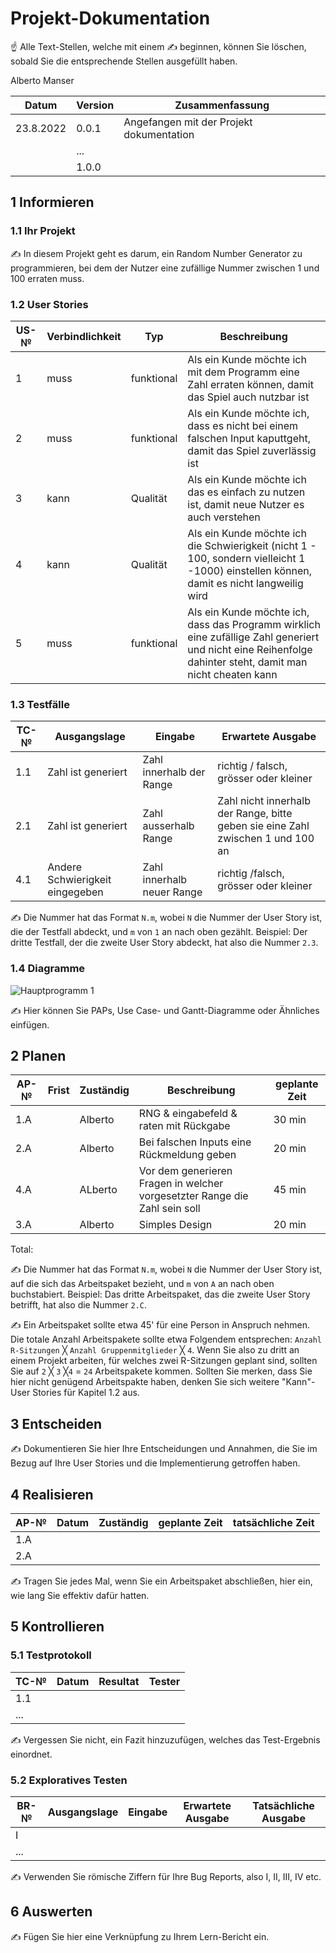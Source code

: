 # Projekt-Dokumentation

☝️ Alle Text-Stellen, welche mit einem ✍️ beginnen, können Sie löschen, sobald Sie die entsprechende Stellen ausgefüllt haben.

Alberto Manser

| Datum | Version | Zusammenfassung                                              |
| ----- | ------- | ------------------------------------------------------------ |
| 23.8.2022 | 0.0.1   |  Angefangen mit der Projekt dokumentation                |
|       | ...     |                                                              |
|       | 1.0.0   |                                                              |

## 1 Informieren

### 1.1 Ihr Projekt

✍️ In diesem Projekt geht es darum, ein Random Number Generator zu programmieren, bei dem der Nutzer eine zufällige Nummer zwischen 1 und 100 erraten muss.

### 1.2 User Stories

| US-№ | Verbindlichkeit | Typ  | Beschreibung                       |
| ---- | --------------- | ---- | ---------------------------------- |
| 1    |  muss | funktional     | Als ein Kunde möchte ich mit dem Programm eine Zahl erraten können, damit das Spiel auch nutzbar ist |
| 2    |  muss | funktional     | Als ein Kunde möchte ich, dass es nicht bei einem falschen Input kaputtgeht, damit das Spiel zuverlässig ist |
| 3    |  kann | Qualität     | Als ein Kunde möchte ich das es einfach zu nutzen ist, damit neue Nutzer es auch verstehen |
| 4    |  kann | Qualität     | Als ein Kunde möchte ich die Schwierigkeit (nicht 1 - 100, sondern vielleicht 1 -1000) einstellen können, damit es nicht langweilig wird |
| 5    | muss  |  funktional | Als ein Kunde möchte ich, dass das Programm wirklich eine zufällige Zahl generiert und nicht eine Reihenfolge dahinter steht, damit man nicht cheaten kann |


### 1.3 Testfälle

| TC-№ | Ausgangslage | Eingabe | Erwartete Ausgabe |
| ---- | ------------ | ------- | ----------------- |
| 1.1  | Zahl ist generiert | Zahl innerhalb der Range | richtig / falsch, grösser oder kleiner |
| 2.1  | Zahl ist generiert | Zahl ausserhalb Range | Zahl nicht innerhalb der Range, bitte geben sie eine Zahl zwischen 1 und 100 an |
| 4.1  | Andere Schwierigkeit eingegeben | Zahl innerhalb neuer Range | richtig /falsch, grösser oder kleiner |z

✍️ Die Nummer hat das Format `N.m`, wobei `N` die Nummer der User Story ist, die der Testfall abdeckt, und `m` von `1` an nach oben gezählt. Beispiel: Der dritte Testfall, der die zweite User Story abdeckt, hat also die Nummer `2.3`.

### 1.4 Diagramme
![Hauptprogramm 1](https://user-images.githubusercontent.com/110892537/186104282-ad0d494e-9a5b-40d8-abe2-43dc7af567b6.png)


✍️ Hier können Sie PAPs, Use Case- und Gantt-Diagramme oder Ähnliches einfügen.

## 2 Planen

| AP-№ | Frist | Zuständig | Beschreibung | geplante Zeit |
| ---- | ----- | --------- | ------------ | ------------- |
| 1.A  |       |  Alberto  |  RNG & eingabefeld & raten mit Rückgabe | 30 min        |
| 2.A  |       |  Alberto  | Bei falschen Inputs eine Rückmeldung geben | 20 min              |
| 4.A  |       |  ALberto  | Vor dem generieren Fragen in welcher vorgesetzter Range die Zahl sein soll | 45 min |
| 3.A  |       |  Alberto  | Simples Design |20 min |


Total: 

✍️ Die Nummer hat das Format `N.m`, wobei `N` die Nummer der User Story ist, auf die sich das Arbeitspaket bezieht, und `m` von `A` an nach oben buchstabiert. Beispiel: Das dritte Arbeitspaket, das die zweite User Story betrifft, hat also die Nummer `2.C`.

✍️ Ein Arbeitspaket sollte etwa 45' für eine Person in Anspruch nehmen. Die totale Anzahl Arbeitspakete sollte etwa Folgendem entsprechen: `Anzahl R-Sitzungen` ╳ `Anzahl Gruppenmitglieder` ╳ `4`. Wenn Sie also zu dritt an einem Projekt arbeiten, für welches zwei R-Sitzungen geplant sind, sollten Sie auf `2` ╳ `3` ╳`4` = `24` Arbeitspakete kommen. Sollten Sie merken, dass Sie hier nicht genügend Arbeitspakte haben, denken Sie sich weitere "Kann"-User Stories für Kapitel 1.2 aus.

## 3 Entscheiden

✍️ Dokumentieren Sie hier Ihre Entscheidungen und Annahmen, die Sie im Bezug auf Ihre User Stories und die Implementierung getroffen haben.

## 4 Realisieren

| AP-№ | Datum | Zuständig | geplante Zeit | tatsächliche Zeit |
| ---- | ----- | --------- | ------------- | ----------------- |
| 1.A  |       |           |               |                   |
| 2.A  |       |           |               |                   |

✍️ Tragen Sie jedes Mal, wenn Sie ein Arbeitspaket abschließen, hier ein, wie lang Sie effektiv dafür hatten.

## 5 Kontrollieren

### 5.1 Testprotokoll

| TC-№ | Datum | Resultat | Tester |
| ---- | ----- | -------- | ------ |
| 1.1  |       |          |        |
| ...  |       |          |        |

✍️ Vergessen Sie nicht, ein Fazit hinzuzufügen, welches das Test-Ergebnis einordnet.

### 5.2 Exploratives Testen

| BR-№ | Ausgangslage | Eingabe | Erwartete Ausgabe | Tatsächliche Ausgabe |
| ---- | ------------ | ------- | ----------------- | -------------------- |
| I    |              |         |                   |                      |
| ...  |              |         |                   |                      |

✍️ Verwenden Sie römische Ziffern für Ihre Bug Reports, also I, II, III, IV etc.

## 6 Auswerten

✍️ Fügen Sie hier eine Verknüpfung zu Ihrem Lern-Bericht ein.
